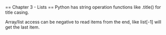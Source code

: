 == Chapter 3 - Lists ==
Python has string operation functions like .title() for title casing.

Array/list access can be negative to read items from the end, like list[-1] will get the last item.
